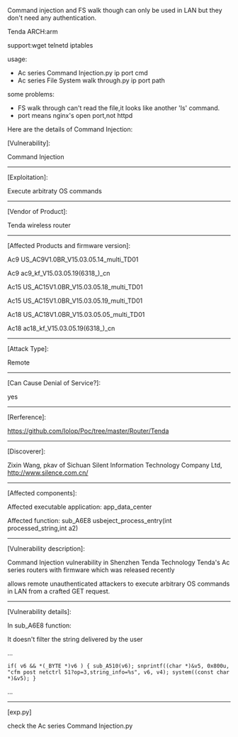 Command injection and FS walk though can only be used in LAN but they don't need any authentication.

Tenda ARCH:arm

support:wget telnetd iptables

usage: 

- Ac series Command Injection.py ip port cmd
- Ac series File System walk through.py ip port path

some problems: 

- FS walk through can't read the file,it looks like another 'ls' command.
- port means nginx's open port,not httpd


Here are the details of Command Injection:

[Vulnerability]:

Command Injection

-----------------------------

[Exploitation]:

Execute arbitraty OS commands

-----------------------------

[Vendor of Product]:

Tenda wireless router

-----------------------------

[Affected Products and firmware version]:

Ac9   US_AC9V1.0BR_V15.03.05.14_multi_TD01

Ac9   ac9_kf_V15.03.05.19(6318_)_cn

Ac15  US_AC15V1.0BR_V15.03.05.18_multi_TD01

Ac15  US_AC15V1.0BR_V15.03.05.19_multi_TD01

Ac18  US_AC18V1.0BR_V15.03.05.05_multi_TD01

Ac18  ac18_kf_V15.03.05.19(6318_)_cn

-----------------------------

[Attack Type]:

Remote

-----------------------------

[Can Cause Denial of Service?]:

yes

-----------------------------

[Rerference]:

https://github.com/Iolop/Poc/tree/master/Router/Tenda

-----------------------------

[Discoverer]:

Zixin Wang, pkav of Sichuan Silent Information Technology Company Ltd, http://www.silence.com.cn/

-----------------------------

[Affected components]:

Affected executable application: app_data_center

Affected function: sub_A6E8  usbeject_process_entry(int processed_string,int a2)

-----------------------------

[Vulnerability description]:

Command Injection vulnerability in Shenzhen Tenda Technology Tenda's Ac series routers with firmware which was released recently 

allows remote unauthenticated attackers to execute arbitrary OS commands in LAN from a crafted GET request.

-----------------------------

[Vulnerability details]:

In sub_A6E8 function:

It doesn't filter the string delivered by the user

...

`
if( v6 && *(_BYTE *)v6 )
{
    sub_A510(v6);
    snprintf((char *)&v5, 0x800u, "cfm post netctrl 51?op=3,string_info=%s", v6, v4);
    system((const char *)&v5);
}
`

...

-----------------------------

[exp.py]

check the Ac series Command Injection.py


